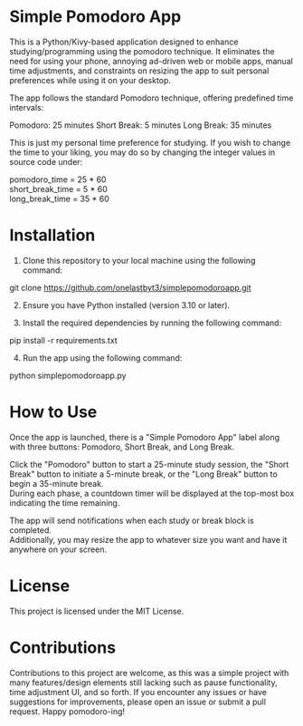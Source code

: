 # Simple Pomodoro App
This is a Python/Kivy-based application designed to enhance studying/programming using the pomodoro technique. It eliminates the need for using your phone, annoying ad-driven web or mobile apps,  manual time adjustments, and constraints on resizing the app to suit personal preferences while using it on your desktop.

The app follows the standard Pomodoro technique, offering predefined time intervals:

Pomodoro: 25 minutes
Short Break: 5 minutes
Long Break: 35 minutes

This is just my personal time preference for studying. If you wish to change the time to your liking, you may do so by changing the integer values in source code under: 

pomodoro_time = 25 * 60 <br>
short_break_time = 5 * 60 <br>
long_break_time = 35 * 60 <br>


# Installation
1. Clone this repository to your local machine using the following command:

git clone https://github.com/onelastbyt3/simplepomodoroapp.git

2. Ensure you have Python installed (version 3.10 or later).

3. Install the required dependencies by running the following command:

pip install -r requirements.txt

4. Run the app using the following command:

python simplepomodoroapp.py

# How to Use
Once the app is launched, there is a "Simple Pomodoro App" label along with three buttons: Pomodoro, Short Break, and Long Break.

Click the "Pomodoro" button to start a 25-minute study session, the "Short Break" button to initiate a 5-minute break, or the "Long Break" button to begin a 35-minute break. <br>
During each phase, a countdown timer will be displayed at the top-most box indicating the time remaining. <br>

The app will send notifications when each study or break block is completed. <br>
Additionally, you may resize the app to whatever size you want and have it anywhere on your screen. <br>

# License
This project is licensed under the MIT License.

# Contributions
Contributions to this project are welcome, as this was a simple project with many features/design elements still lacking such as pause functionality, time adjustment UI, and so forth. If you encounter any issues or have suggestions for improvements, please open an issue or submit a pull request. Happy pomodoro-ing!
